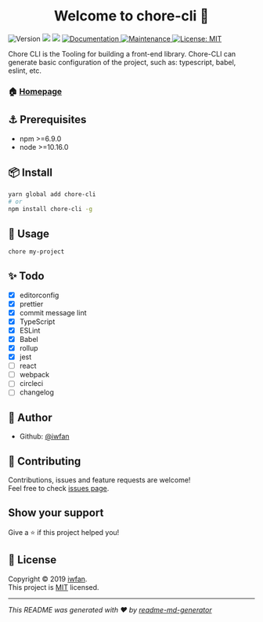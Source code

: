 <h1 align="center">Welcome to chore-cli 👋</h1>
<p>
  <img alt="Version" src="https://img.shields.io/npm/v/chore-cli.svg">
  <img src="https://img.shields.io/badge/npm-%3E%3D6.9.0-blue.svg" />
  <img src="https://img.shields.io/badge/node-%3E%3D10.16.0-blue.svg" />
  <a href="https://github.com/iwfan/chore-cli#readme">
    <img alt="Documentation" src="https://img.shields.io/badge/documentation-yes-brightgreen.svg" target="_blank" />
  </a>
  <a href="https://github.com/iwfan/chore-cli/graphs/commit-activity">
    <img alt="Maintenance" src="https://img.shields.io/badge/Maintained%3F-yes-green.svg" target="_blank" />
  </a>
  <a href="https://github.com/iwfan/chore-cli/blob/master/LICENSE">
    <img alt="License: MIT" src="https://img.shields.io/badge/License-MIT-yellow.svg" target="_blank" />
  </a>
</p>

Chore CLI is the Tooling for building a front-end library. Chore-CLI can generate basic configuration of the project, such as: typescript, babel, eslint, etc.

### 🏠 [Homepage](https://github.com/iwfan/chore-cli#readme)

## ⚓ Prerequisites

- npm >=6.9.0
- node >=10.16.0

## 📦 Install

```sh
yarn global add chore-cli
# or
npm install chore-cli -g
```

## 🚀 Usage

```sh
chore my-project
```

## ✨ Todo

- [x] editorconfig
- [x] prettier
- [x] commit message lint
- [x] TypeScript
- [x] ESLint
- [x] Babel
- [x] rollup
- [x] jest
- [ ] react
- [ ] webpack
- [ ] circleci
- [ ] changelog

## 👤 Author

* Github: [@iwfan](https://github.com/iwfan)

## 🤝 Contributing

Contributions, issues and feature requests are welcome!<br />Feel free to check [issues page](https://github.com/iwfan/chore-cli/issues).

## Show your support

Give a ⭐️ if this project helped you!

## 📝 License

Copyright © 2019 [iwfan](https://github.com/iwfan).<br />
This project is [MIT](https://github.com/iwfan/chore-cli/blob/master/LICENSE) licensed.

***
_This README was generated with ❤️ by [readme-md-generator](https://github.com/kefranabg/readme-md-generator)_